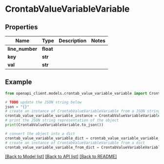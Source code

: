 # CrontabValueVariableVariable


## Properties

Name | Type | Description | Notes
------------ | ------------- | ------------- | -------------
**line_number** | **float** |  | 
**key** | **str** |  | 
**val** | **str** |  | 

## Example

```python
from openapi_client.models.crontab_value_variable_variable import CrontabValueVariableVariable

# TODO update the JSON string below
json = "{}"
# create an instance of CrontabValueVariableVariable from a JSON string
crontab_value_variable_variable_instance = CrontabValueVariableVariable.from_json(json)
# print the JSON string representation of the object
print(CrontabValueVariableVariable.to_json())

# convert the object into a dict
crontab_value_variable_variable_dict = crontab_value_variable_variable_instance.to_dict()
# create an instance of CrontabValueVariableVariable from a dict
crontab_value_variable_variable_from_dict = CrontabValueVariableVariable.from_dict(crontab_value_variable_variable_dict)
```
[[Back to Model list]](../README.md#documentation-for-models) [[Back to API list]](../README.md#documentation-for-api-endpoints) [[Back to README]](../README.md)


